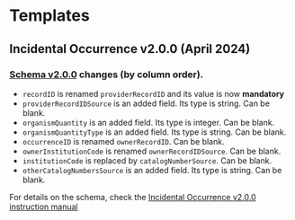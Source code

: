 # Templates
## Incidental Occurrence v2.0.0 (April 2024)
### [Schema v2.0.0](https://github.com/gaiaresources/abis-mapping/blob/main/abis_mapping/templates/incidental_occurrence_data_v2/schema.json) changes (by column order).
* `recordID` is renamed `providerRecordID` and its value is now **mandatory**
* `providerRecordIDSource` is an added field. Its type is string. Can be blank.
* `organismQuantity` is an added field. Its type is integer. Can be blank.
* `organismQuantityType` is an added field. Its type is string. Can be blank.
* `occurrenceID` is renamed `ownerRecordID`. Can be blank.
* `ownerInstitutionCode` is renamed `ownerRecordIDSource`. Can be blank.
* `institutionCode` is replaced by `catalogNumberSource`. Can be blank.
* `otherCatalogNumbersSource` is an added field. Its type is string. Can be blank.

For details on the schema, check the [Incidental Occurrence v2.0.0 instruction manual](https://raw.githubusercontent.com/gaiaresources/abis-mapping/main/abis_mapping/templates/incidental_occurrence_data_v2/instructions.pdf)

